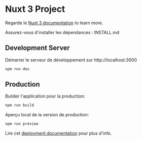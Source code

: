# Nuxt 3 Project

Regarde le [Nuxt 3 documentation](https://nuxt.com/docs/getting-started/introduction) to learn more.

Assurez-vous d'installer les dépendances :
INSTALL.md

## Development Server

Démarrer le serveur de développement sur http://localhost:3000

```bash
npm run dev
```

## Production

Builder l'application pour la production:

```bash
npm run build
```

Aperçu local de la version de production:

```bash
npm run preview
```

Lire cet [deployment documentation](https://nuxt.com/docs/getting-started/deployment) pour plus d'info.
